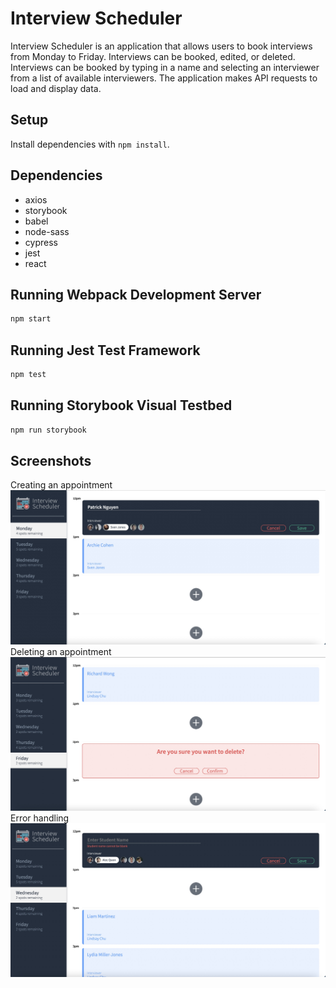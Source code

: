 # Interview Scheduler
Interview Scheduler is an application that allows users to book interviews from Monday to Friday. Interviews can be booked, edited, or deleted. Interviews can be booked by typing in a name and selecting an interviewer from a list of available interviewers. The application makes API requests to load and display data.


## Setup

Install dependencies with `npm install`.

## Dependencies
- axios 
- storybook
- babel
- node-sass
- cypress
- jest
- react

## Running Webpack Development Server

```sh
npm start
```

## Running Jest Test Framework

```sh
npm test
```

## Running Storybook Visual Testbed

```sh
npm run storybook
```
## Screenshots
Creating an appointment
![Creating an appointment](https://github.com/patar-nguyen/scheduler/blob/master/docs/Create.jpg?raw=true)
Deleting an appointment
![Deleting an appointment](https://github.com/patar-nguyen/scheduler/blob/master/docs/Delete.jpg?raw=true)
Error handling
![Error Handling](https://github.com/patar-nguyen/scheduler/blob/master/docs/Error%20Handling.jpg?raw=true)
